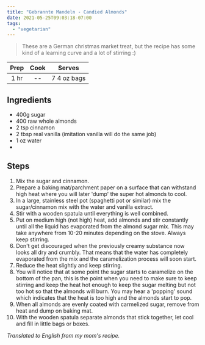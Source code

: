 ```yaml
---
title: "Gebrannte Mandeln - Candied Almonds"
date: 2021-05-25T09:03:18-07:00
tags:
  - "vegetarian"
---
```


> These are a German christmas market treat, but the recipe has some kind of a learning curve and a lot of stirring :)



| Prep   | Cook | Serves |
| :----: | :----: | :----: |
| 1 hr | -- | 7 4 oz bags|

## Ingredients

- 400g sugar
- 400 raw whole almonds
- 2 tsp cinnamon
- 2 tbsp real vanilla (imitation vanilla will do the same job)
- 1 oz water 
-
## Steps

1. Mix the sugar and cinnamon.
2. Prepare a baking mat/parchment paper on a surface that can withstand high heat where you will later 'dump' the super hot almonds to cool.
3. In a large, stainless steel pot (spaghetti pot or similar) mix the sugar/cinnamon mix with the water and vanilla extract. 
4. Stir with a wooden spatula until everything is well combined.
5. Put on medium high (not high) heat, add almonds and stir constantly until all the liquid has evaporated from the almond sugar mix. This may take anywhere from 10-20 minutes depending on the stove. Always keep stirring.
6. Don't get discouraged when the previously creamy substance now looks all dry and crumbly. That means that the water has completely evaporated from the mix and the caramelization process will soon start.
7. Reduce the heat slightly and keep stirring. 
8. You will notice that at some point the sugar starts to caramelize on the bottom of the pan, this is the point when you need to make sure to keep stirring and keep the heat hot enough to keep the sugar melting but not too hot so that the almonds will burn. You may hear a 'popping' sound which indicates that the heat is too high and the almonds start to pop.
9. When all almonds are evenly coated with carmelized sugar, remove from heat and dump on baking mat. 
10. With the wooden spatula separate almonds that stick together, let cool and fill in little bags or boxes.


_Translated to English from my mom's recipe._
